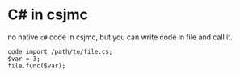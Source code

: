 # C# in csjmc
no native `c#` code in csjmc, but you can write code in file and call it.

```
code import /path/to/file.cs;
$var = 3;
file.func($var);
```
